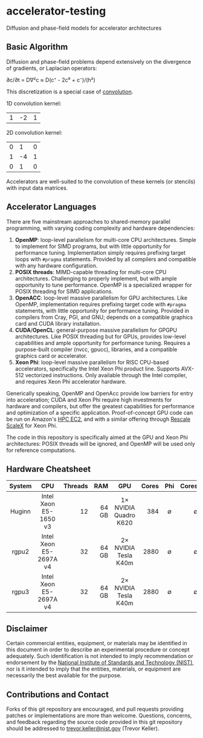 # accelerator-testing
Diffusion and phase-field models for accelerator architectures


## Basic Algorithm
Diffusion and phase-field problems depend extensively on the divergence of gradients, or Laplacian operators:

&part;c/&part;t = D&nabla;&sup2;c &asymp; D(c&#8314; - 2c&#8304; + c&#8315;)/(h&sup2;)

This discretization is a special case of [convolution](https://en.wikipedia.org/wiki/Discrete_Laplace_operator#Image_Processing).

1D convolution kernel:

<table>
  <tr>
    <td>1</td>
    <td>-2</td>
    <td>1</td>
  </tr>
</table>

2D convolution kernel:

<table>
  <tr>
    <td>0</td>
    <td>1</td>
    <td>0</td>
  </tr>
  <tr>
    <td>1</td>
    <td>-4</td>
    <td>1</td>
  </tr>
  <tr>
    <td>0</td>
    <td>1</td>
    <td>0</td>
  </tr>
</table>

Accelerators are well-suited to the convolution of these kernels (or stencils) with input data matrices.


## Accelerator Languages

There are five mainstream approaches to shared-memory parallel programming,
with varying coding complexity and hardware dependencies:

 1. **OpenMP**: loop-level parallelism for multi-core CPU architectures.
    Simple to implement for SIMD programs, but with little opportunity for performance tuning.
    Implementation simply requires prefixing target loops with ```#pragma``` statements.
    Provided by all compilers and compatible with any hardware configuration.
 2. **POSIX threads**: MIMD-capable threading for multi-core CPU architectures.
    Challenging to properly implement, but with ample opportunity to tune performance.
    OpenMP is a specialized wrapper for POSIX threading for SIMD applications.
 3. **OpenACC**: loop-level massive parallelism for GPU architectures.
    Like OpenMP, implementation requires prefixing target code with ```#pragma``` statements,
    with little opportunity for performance tuning.
    Provided in compilers from Cray, PGI, and GNU;
    depends on a compatible graphics card and CUDA library installation.
 4. **CUDA**/**OpenCL**: general-purpose massive parallelism for GPGPU architectures.
    Like POSIX threading but for GPUs, provides low-level capabilities and ample opportunity for performance tuning.
    Requires a purpose-built compiler (nvcc, gpucc), libraries, and a compatible graphics card or accelerator.
 5. **Xeon Phi**: loop-level massive parallelism for RISC CPU-based accelerators,
    specifically the Intel Xeon Phi product line. Supports AVX-512 vectorized instructions.
    Only available through the Intel compiler, and requires Xeon Phi accelerator hardware.

Generically speaking, OpenMP and OpenAcc provide low barriers for entry into acceleration;
CUDA and Xeon Phi require high investments for hardware and compilers, but offer the greatest
capabilities for performance and optimization of a specific application.
Proof-of-concept GPU code can be run on Amazon's [HPC EC2](https://aws.amazon.com/ec2/Elastic-GPUs/), and
with a similar offering through [Rescale ScaleX](http://www.rescale.com/products/) for Xeon Phi.

The code in this repository is specifically aimed at the GPU and Xeon Phi architectures:
POSIX threads will be ignored, and OpenMP will be used only for reference computations.


## Hardware Cheatsheet
| System     | CPU                    | Threads | RAM   | GPU                         | Cores | Phi      | Cores    |
| :--------: | :--------------------: | ------: | ----: | :-------------------------: | ----: | :------: | -------: |
| Huginn     | Intel Xeon E5-1650 v3  | 12      | 64 GB | 1&times; NVIDIA Quadro K620 | 384   | &empty;  | &empty;  |
| rgpu2      | Intel Xeon E5-2697A v4 | 32      | 64 GB | 2&times; NVIDIA Tesla K40m  | 2880  | &empty;  | &empty;  |
| rgpu3      | Intel Xeon E5-2697A v4 | 32      | 64 GB | 2&times; NVIDIA Tesla K40m  | 2880  | &empty;  | &empty;  |


## Disclaimer
Certain commercial entities, equipment, or materials may be identified in this
document in order to describe an experimental procedure or concept adequately.
Such identification is not intended to imply recommendation or endorsement by
the [National Institute of Standards and Technology (NIST)](http://www.nist.gov),
nor is it intended to imply that the entities, materials, or equipment are
necessarily the best available for the purpose.


## Contributions and Contact
Forks of this git repository are encouraged, and pull requests providing patches
or implementations are more than welcome.
Questions, concerns, and feedback regarding the source code provided in this git
repository should be addressed to trevor.keller@nist.gov (Trevor Keller).
